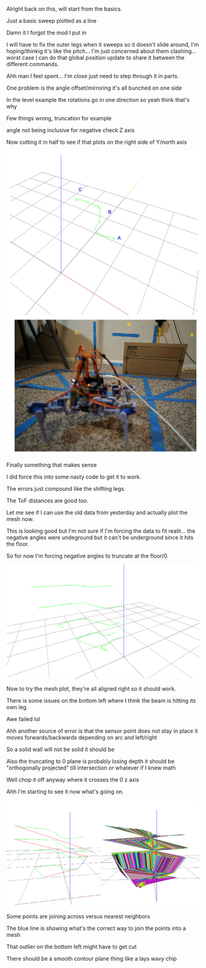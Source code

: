 Alright back on this, will start from the basics.

Just a basic sweep plotted as a line

Damn it I forgot the mod I put in

I will have to fix the outer legs when it sweeps so it doesn't slide around, I'm hoping/thinkig it's like the pitch... I'm just concerned about them clashing... worst case I can do that global position update to share it between the different commands.

Ahh man I feel spent... I'm close just need to step through it in parts.

One problem is the angle offset/mirroring it's all bunched on one side

In the level example the rotations go in one direction so yeah think that's why

Few things wrong, truncation for example

angle not being inclusive for negative check Z axis

Now cutting it in half to see if that plots on the right side of Y/north axis

<img src="../../media/02-17-2022--finally.png" width="800"/>

Finally something that makes sense

I did force this into some nasty code to get it to work.

The errors just compound like the shifting legs.

The ToF distances are good too.

Let me see if I can use the old data from yesterday and actually plot the mesh now.

This is looking good but I'm not sure if I'm forcing the data to fit realit... the negative angles were undeground but it can't be underground since it hits the floor.

So for now I'm forcing negative angles to truncate at the floor/0.

<img src="../../media/02-17-2022--looking-good.PNG" width="800"/>

Now to try the mesh plot, they're all aligned right so it should work.

There is some issues on the bottom left where I think the beam is hitting its own leg.

Awe failed lol

Ahh another source of error is that the sensor point does not stay in place it moves forwards/backwards depending on arc and left/right

So a solid wall will not be solid it should be

Also the truncating to 0 plane is probably losing depth it should be "orthogonally projected" till intersection or whatever if I knew math

Well chop it off anyway where it crosses the 0 z axis

Ahh I'm starting to see it now what's going on.

<img src="../../media/02-17-2022--seeing-it.png" width="800"/>

Some points are joining across versus nearest neighbors

The blue line is showing what's the correct way to join the points into a mesh

That outlier on the bottom left might have to get cut

There should be a smooth contour plane thing like a lays wavy chip

